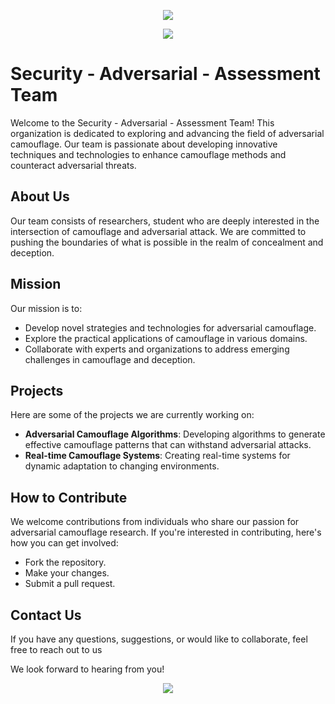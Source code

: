 <!-- https://github.com/kyechan99/capsule-render -->
<p align="center">
<img src="https://capsule-render.vercel.app/api?type=waving&color=timeGradient&height=300&&section=header&text=HI%20THERE!&fontSize=90&fontAlign=50&fontAlignY=30&desc=Security%20-%20Adversarial%20-%20Assessment!&descAlign=50&descSize=30&descAlignY=60&animation=twinkling" />
</p>

<!-- https://github.com/DenverCoder1/readme-typing-svg -->
<p align="center">
<img src="https://readme-typing-svg.demolab.com?font=Orbitron&size=25&pause=1000&center=true&vCenter=true&random=false&width=600&lines=Welcome+to+out+organizations+profile+page!" />
</p>

# Security - Adversarial - Assessment Team

Welcome to the Security - Adversarial - Assessment Team!   This organization is dedicated to exploring and advancing the field of adversarial camouflage.   Our team is passionate about developing innovative techniques and technologies to enhance camouflage methods and counteract adversarial threats.

## About Us

Our team consists of researchers, student who are deeply interested in the intersection of camouflage and adversarial attack.   We are committed to pushing the boundaries of what is possible in the realm of concealment and deception.

## Mission

Our mission is to:

- Develop novel strategies and technologies for adversarial camouflage.
- Explore the practical applications of camouflage in various domains.
- Collaborate with experts and organizations to address emerging challenges in camouflage and deception.

## Projects

Here are some of the projects we are currently working on:

- **Adversarial Camouflage Algorithms**: Developing algorithms to generate effective camouflage patterns that can withstand adversarial attacks.
- **Real-time Camouflage Systems**: Creating real-time systems for dynamic adaptation to changing environments.

## How to Contribute

We welcome contributions from individuals who share our passion for adversarial camouflage research.   If you're interested in contributing, here's how you can get involved:

- Fork the repository.
- Make your changes.
- Submit a pull request.

## Contact Us

If you have any questions, suggestions, or would like to collaborate, feel free to reach out to us

We look forward to hearing from you!

<p align="center">
<img src="https://capsule-render.vercel.app/api?type=waving&color=timeGradient&height=300&&section=footer&text=THE%20END!&fontSize=90&fontAlign=50&fontAlignY=70&desc=Hope%20your%20program%20is%20bug-free!&descAlign=50&descSize=30&descAlignY=40&animation=twinkling" />
</p>


